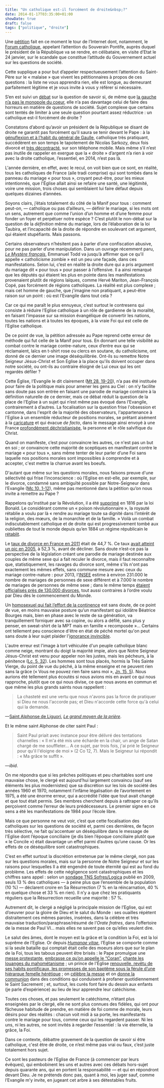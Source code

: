 ```yaml
---
title: "Un catholique est-il forcément de droite&nbsp;?"
date: 2014-01-17T03:35:00+01:00
showDate: true
draft: false
tags: ["politique", "droite"]
---
```


Une [pétition](http://www.citizengo.org/fr/2663-visite-f-hollande-au-vatican-lettre-ouverte-au-pape) fait en ce moment le tour de l’Internet dont, notamment, le [Forum catholique](http://www.leforumcatholique.org/message.php?num=742078), appelant l’attention du Souverain Pontife, auprès duquel le président de la République va se rendre, en célibataire, en visite d’Etat le 24 janvier, sur le scandale que constitue l’attitude du Gouvernement actuel sur les questions de société.

Cette supplique a pour but d’appeler respectueusement l’attention du Saint-Père sur le « malaise » que vivent les pétitionnaires à propos de ces questions&nbsp;: la liste ne vous apprendra rien, elle est longue, au demeurant parfaitement légitime et je vous invite à vous y référer si nécessaire.

S’en est suivi un [débat](http://www.leforumcatholique.org/message.php?num=742078) sur la question de savoir si, de même que [la gauche n’a pas le monopole du coeur](http://fr.wikipedia.org/wiki/Vous_n'avez_pas_le_monopole_du_c%C5%93ur), elle n’a pas davantage celui de faire des horreurs en matière de questions de société. Sujet complexe que certains sont tentés de limiter à une seule question pourtant assez réductrice&nbsp;: un catholique est-il forcément de droite&nbsp;?

Constatons d’abord qu’avoir un président de la République se disant de droite ne garantit pas forcément qu’il saura se tenir devant le Pape&nbsp;: à la [génuflexion et à l’habit du général de Gaulle](http://www.ina.fr/video/CAF90043903), catholique très pratiquant, succédèrent en son temps le tapotement de Nicolas Sarkozy, deux fois divorcé et [très décontracté](http://www.dailymotion.com/video/x3v3yt_sarkozy-le-pape-benoit-xvi-jean-mar_news), sur son téléphone mobile. Mais même s’il n’est pas inutile de rappeler en exergue que la « droite » d’argent n’a rien à voir avec la droite catholique, l’essentiel, en 2014, n’est pas là.

L'année dernière, en effet, avec le recul, on voit bien que ce sont, en réalité, tous les catholiques de France (aile tradi comprise) qui sont tombés dans le panneau du mariage « pour tous », croyant peut-être, pour les mieux intentionnés, que l'Église allait ainsi se refaire une santé, une légitimité, voire une mission, trois choses qui semblaient lui faire défaut depuis quelques dizaines d’années.

Soyons clairs, j’étais totalement du côté de la Manif pour tous&nbsp;: comment peut-on, — catholique ou pas d’ailleurs, — définir le mariage, si les mots ont un sens, autrement que comme l’union d’un homme et d’une femme pour fonder un foyer et perpétuer notre espèce&nbsp;? C’est plutôt le non-débat sur la question de la _définition_ même du mariage, lors de l’élaboration de la loi Taubira, et l’incapacité de la droite de répondre en soulevant cet argument, qui étaient stupéfiants. Mais passons.

Certains observateurs n’hésitent pas à parler d’une confiscation abusive, pour ne pas parler d’une manipulation. Dans un ouvrage récemment paru, [_Le Mystère français_](http://www.amazon.fr/Le-Myst%C3%A8re-fran%C3%A7ais-Emmanuel-Todd/dp/2021102165), Emmanuel Todd va jusqu’à affirmer que ce qu’il appelle « catholicisme zombie » est un peu une façade, dans ces manifestations. Selon lui, c’est en réalité la droite dure qui a pris argument du mariage dit « pour tous » pour passer à l’offensive. Il a ainsi remarqué que les députés qui étaient les plus en pointe dans les manifestations provenaient plutôt de régions laïques, comme Hervé Mariton, Jean-François Copé, pas forcément de régions catholiques. La réalité est plus complexe&nbsp;; mais cet homme de gauche, que j'imagine non pratiquant, a peut-être raison sur un point&nbsp;: où est l’Evangile dans tout cela&nbsp;?

Car ce qui me paraît le plus ennuyeux, c’est surtout le contresens qui consiste à réduire l’Eglise catholique à un rôle de gardienne de la moralité, en faisant l’impasse sur sa mission évangélique de convertir les nations, toutes les nations et à toutes les époques, à la vraie Foi qui est celle de l’Eglise catholique.

De ce point de vue, la pétition adressée au Pape reprend cette erreur de méthode qui fut celle de la Manif pour tous. En donnant une telle visibilité au combat contre le mariage contre-nature, ceux d’entre eux qui se réclamaient, laïcs en t-shirt rose ou clercs en soutane, du catholicisme, ont donné de ce dernier une image déséquilibrée. Ont-ils su remettre Notre Seigneur Jésus-Christ et Son Eglise à la place qu'ils doivent occuper dans notre société, ou ont-ils au contraire éloigné de Lui ceux qui les ont regardés défiler&nbsp;?

Cette Église, l’Evangile le dit clairement ([Mt 28, 19-20](http://456-bible.123-bible.com/saci/40_matthieu.htm#Matthieu_28)), n’a pas été instituée pour faire de la politique mais pour amener les gens au Ciel&nbsp;: on n’y facilite sans doute pas son entrée en faisant une parodie de mariage contraire à la définition naturelle de ce dernier, mais ce débat réduit la question de la place de l’Eglise à un sujet qui n’est même pas évoqué dans l’Evangile, contrairement à d’autres. La focalisation sur la question frise l'obsession et cantonne, dans l'esprit de la majorité des observateurs, l'appartenance à l'Eglise à un ensemble réducteur de positions morales, se prêtant aisément à la [caricature](http://www.monde-libertaire.fr/atheisme) et qui évacue _de facto_, dans le message ainsi envoyé à une France [profondément déchristianisée](https://www.evernote.com/shard/s1/sh/d1bef57c-68b5-4da7-9cf8-c4466b8d5d9d/da66d351b7732d32c0b3095fdf59f0a2), la personne et le rôle salvifique du Christ.

Quand on manifeste, c’est pour convaincre les autres, ce n'est pas un but en soi&nbsp;; or convaincre cette majorité de sceptiques en manifestant contre le mariage « pour tous », sans même tenter de leur parler d’une Foi sans laquelle nos positions morales sont impossibles à comprendre et à accepter, c'est mettre la charrue avant les boeufs.

D'autant que même sur les questions morales, nous faisons preuve d'une sélectivité qui frise l’inconscience&nbsp;: où l’Eglise en est-elle, par exemple, sur le divorce, condamné sans ambiguïté possible par Notre-Seigneur dans l’Evangile ([Mc 10, 1-12](http://456-bible.123-bible.com/saci/41_marc.htm#Marc_10)), même pas mentionné dans la pétition qu’on nous invite a remettre au Pape&nbsp;?

Rappelons qu’institué par la Révolution, il a été [supprimé](https://www.evernote.com/shard/s1/sh/c8a54e47-0cc1-49af-84d0-cdd6c3485e84/4511f3fb90322207ef178a0e48ab6ef3) en 1816 par la loi Bonald. Le considérant comme un « poison révolutionnaire », la royauté rétablie a voulu par là « rendre au mariage toute sa dignité dans l’intérêt de la religion, des mœurs, de la monarchie et de la famille. » Voilà un combat indiscutablement catholique et de droite qui est progressivement tombé aux oubliettes de tout le monde depuis qu’en 1884 un régime républicain le [rétablit](http://fr.wikipedia.org/wiki/Loi_Naquet).

Le [taux de divorce en France en 2011](http://www.planetoscope.com/lamour/1062-nombre-de-nouveaux-divorces-en-france.html) était de 44,7 %. Ce taux [avait atteint un pic en 2005](http://www.ined.fr/fr/pop_chiffres/france/mariages_divorces_pacs/divorces/), à 52,3 %, avant de décliner. Sans doute n’est-ce pas la perspective de la législation créant une parodie de mariage destinée aux couples de même sexe qui a fait reculer le divorce, mais il faut reconnaître que, statistiquement, les ravages du divorce sont, même s'ils n'ont pas exactement les mêmes effets, sans commune mesure avec ceux du mariage contre-nature&nbsp;: pour 2013, l’[INSEE](http://www.insee.fr/fr/themes/document.asp?reg_id=0&ref_id=ip1482#encadre1) estime à environ 231.000 le nombre de mariages de personnes de sexe différent et à 7.000 le nombre de mariages de personnes de même sexe&nbsp;; dans le même temps [étaient officialisés près de 130.000 divorces](http://www.insee.fr/fr/themes/tableau.asp?reg_id=0&ref_id=bilandemo8), tout aussi contraires à l’ordre voulu par Dieu dès le commencement du Monde.

Un [homosexuel qui fait l’effort de la continence](http://www.ndf.fr/article-2/05-09-2013/homo-appele-dieu) est sans doute, de ce point de vue, en moins mauvaise posture qu’un manifestant qui idolâtre Béatrice Bourges mais, bien en phase avec le reste de sa génération, va tranquillement forniquer avec sa copine, ou alors a défilé, sans plus y penser, en sweat-shirt de la MPT mais en famille « recomposée »… Certains ont tellement peu conscience d'être en état de péché mortel qu'on peut sans doute à leur sujet plaider l'[ignorance invincible](https://www.evernote.com/shard/s1/sh/203ce61f-71cb-40e4-a071-d9d1e8e9f4f0/2cd80fb008cfc7d64b35157d51aa1775).

L'autre erreur est l'image à tort véhiculée d'un peuple catholique blanc comme neige, montrant du doigt la majorité impie, alors que Notre Seigneur Jésus-Christ est venu pour appeler non les justes, mais les pécheurs, à la pénitence ([Lc, 5, 32](http://456-bible.123-bible.com/saci/42_luc.htm#Luc_5)). Les hommes sont tous placés, hormis la Très Sainte Vierge, du point de vue du péché, à la même enseigne et ne peuvent rien sans la grâce (« Vous ne pouvez rien faire sans moi », [Jn, 15, 5](http://456-bible.123-bible.com/saci/43_jean.htm#Jean_15)). Nous aurions été tellement plus écoutés si nous avions mis en avant ce qui nous rapproche, plutôt que ce qui nous divise, ce que nous avons en commun et que même les plus grands saints nous rappellent&nbsp;:

> La chasteté est une vertu que nous n'avons pas la force de pratiquer si Dieu ne nous l'accorde pas; et Dieu n'accorde cette force qu'à celui qui la demande.
 
—[Saint Alphonse de Liguori](http://fr.wikipedia.org/wiki/Alphonse_de_Liguori), [_Le grand moyen de la prière_](http://livres-mystiques.com/partieTEXTES/Ligori/de_la_Priere.html).

Et le même saint Alphonse de citer saint Paul&nbsp;:

> Saint Paul priait avec instance pour être délivré des tentations charnelles : « Il m'a été mis une écharde en la chair, un ange de Satan chargé de me souffleter... A ce sujet, par trois fois, j'ai prié le Seigneur pour qu'il l'éloigne de moi » (2 Co 12, 7). Mais le Seigneur lui répondit : « Ma grâce te suffit ».

—_ibid_.

On me répondra que si les prêches politiques et peu charitables sont une mauvaise chose, le clergé est aujourd’hui largement convaincu (sauf ses éléments les plus modernistes) que sa discrétion sur les lois de société des années 1960 et 1970, notamment l’infâme légalisation de l’avortement en 1975, a été une énorme erreur, qui a accrédité l’idée que tout avait changé et que tout était permis. Ses membres cherchent depuis à rattraper ce qu’ils perçoivent comme l’erreur de leurs prédécesseurs. Le premier signe en ce sens a été les manifestations de 1984 pour l’école libre.

Mais ce que personne ne veut voir, c’est que cette focalisation des catholiques sur les questions de société et, parmi ces dernières, de façon très sélective, ne fait qu'accentuer un déséquilibre dans le message de l'Eglise dont l’époque conciliaire (je dis bien l’époque conciliaire plutôt que « le Concile ») était davantage un effet parmi d’autres qu’une cause. Or les effets de ce déséquilibre sont catastrophiques.

C’est en effet surtout la discrétion entretenue par le même clergé, non pas sur les questions morales, mais sur la personne de Notre Seigneur et sur les raisons pour lesquelles Il a été engendré de toute éternité qui est au fond du problème. Les effets de cette négligence sont catastrophiques et les chiffres sans appel&nbsp;: selon un [sondage TNS Sofres/Logica](http://www.la-croix.com/Religion/Actualite/Seul-un-Francais-sur-dix-croit-en-la-resurrection-_NG_-2009-04-09-533453) publié en 2009, seuls 13 % des catholiques — à peine plus que l’ensemble de la population (10 %) — déclarent croire en Sa Résurrection (7 % en la réincarnation, 40 % en quelque chose et 33 % en rien). Il n’y a que chez les pratiquants réguliers que la Résurrection recueille une majorité : 57 %.

Autrement dit, le clergé a négligé la principale mission de l’Eglise, qui est d’oeuvrer pour la gloire de Dieu et le salut du Monde&nbsp;: ses ouailles répètent distraitement ces mêmes paroles, insérées, dans la célèbre et très mauvaise traduction/paraphrase/résumé de l’_Orate fratres_, dans l’offertoire de la messe de Paul VI... mais elles ne savent pas ce qu’elles veulent dire.

Le salut des âmes, dont le moyen est la grâce et la condition la Foi, est la loi suprême de l’Eglise. Or depuis [_Humanae vitae_](http://www.vatican.va/holy_father/paul_vi/encyclicals/documents/hf_p-vi_enc_25071968_humanae-vitae_fr.html), l’Eglise se comporte comme si la seule bataille qui comptait était celle des moeurs alors que sur le plan de la Foi, tous les tabous peuvent être brisés&nbsp;: le Pape promulgue une [messe protestante](http://www.laportelatine.org/vatican/aberrations/Ottaviani_Bacci.php), [embrasse ce qu’on appelle le “Coran”](http://i.via.dj/TPYP), [chante les louanges du mahométanisme](https://www.evernote.com/shard/s1/sh/8c8505c7-326e-47e3-8409-ee18ea842e9e/01079199571b755c11ae99b0392d91f7)&nbsp;; un prince de l'Église [renouvelle, revêtu de ses habits pontificaux, les promesses de son baptême sous la férule d’une hiérarque femelle hérétique](https://www.evernote.com/shard/s1/sh/08517d3f-7368-4b91-aa65-3fb7e3d70306/9eec6d1d7f28f171abaf23a10b9f3027)&nbsp;; on [célèbre la messe](https://www.evernote.com/shard/s1/sh/3f044bc5-5500-416b-811d-3fee875ac161/a97206f7413704d61732b8a9d92832ba) et on [donne la communion](https://www.evernote.com/shard/s1/sh/3f1e59f5-4435-486e-a5c6-aae6fb048df1/48fae1803b01b3962709316dcfddadd8) dans des conditions qui conduisent à profaner quotidiennement le Saint Sacrement&nbsp;; et, surtout, les curés font faire du dessin aux enfants (je parle d’expérience) au lieu de leur apprendre leur catéchisme.

Toutes ces choses, et pas seulement le catéchisme, n’étant plus enseignées par le clergé, elle ne sont plus connues des fidèles, qui ont pour fâcheuse habitude de prendre, en matière de foi comme de morale, leurs désirs pour des réalités&nbsp;: chacun voit midi à sa porte, les manifestants contre le mariage pour tous, comme ceux qui les regardent passer. Ni les uns, ni les autres, ne sont invités à regarder l’essentiel&nbsp;: la vie éternelle, la grâce, la Foi.

Dans ce contexte, débattre gravement de la question de savoir si être catholique, c'est être de droite, ce n’est même pas vrai ou faux, c’est juste totalement hors sujet.

Ce sont les pasteurs de l’Eglise de France (à commencer par leurs évêques), qui embobinent les uns et autres avec ces débats hors-sujet depuis quarante ans, qui en portent la responsabilité — et qui en répondront devant Dieu. Je ne prétends donc pas, quant à moi, les juger sauf, comme l’Evangile m’y invite, en jugeant cet arbre à ses détestables fruits.